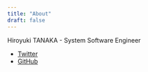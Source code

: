```yaml
---
title: "About"
draft: false
---
```


Hiroyuki TANAKA - System Software Engineer

- [Twitter](https://twitter.com/tanakahx)
- [GitHub](https://github.com/tanakahx)
